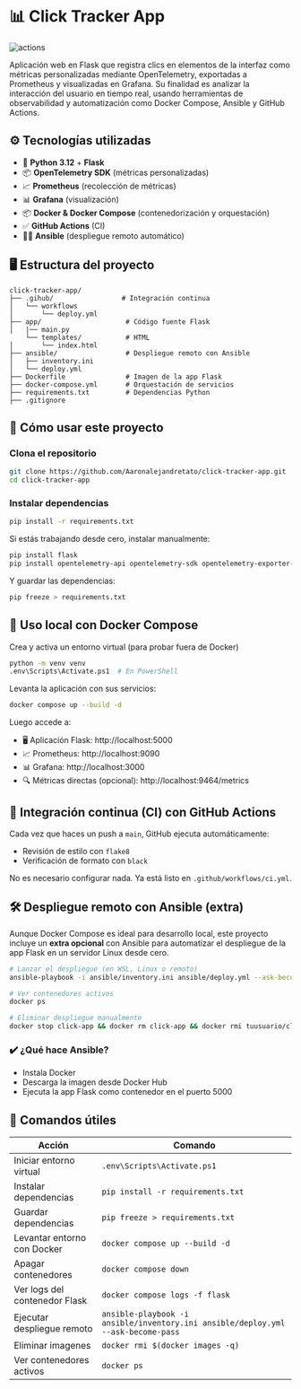 # 📊 Click Tracker App

![actions](https://github.com/Aaronalejandretato/click-tracker-app/actions/workflows/ci.yml/badge.svg)


Aplicación web en Flask que registra clics en elementos de la interfaz como métricas personalizadas mediante OpenTelemetry, exportadas a Prometheus y visualizadas en Grafana. Su finalidad es analizar la interacción del usuario en tiempo real, usando herramientas de observabilidad y automatización como Docker Compose, Ansible y GitHub Actions.



## ⚙️ Tecnologías utilizadas

- 🐍 **Python 3.12** + **Flask**
- 📦 **OpenTelemetry SDK** (métricas personalizadas)
- 📈 **Prometheus** (recolección de métricas)
- 📊 **Grafana** (visualización)
- 📦 **Docker & Docker Compose** (contenedorización y orquestación)
- ✅ **GitHub Actions** (CI)
- 👨‍💻 **Ansible** (despliegue remoto automático)


## 🖥️ Estructura del proyecto

```
click-tracker-app/
├── .gihub/                 # Integración continua
│   └── workflows
│       └── deploy.yml
├── app/                     # Código fuente Flask
│   |── main.py
    └── templates/           # HTML 
│       └── index.html
├── ansible/                 # Despliegue remoto con Ansible
│   ├── inventory.ini
│   └── deploy.yml
├── Dockerfile               # Imagen de la app Flask
├── docker-compose.yml       # Orquestación de servicios
├── requirements.txt         # Dependencias Python
├── .gitignore

```

## 🚀 Cómo usar este proyecto

### Clona el repositorio

```bash
git clone https://github.com/Aaronalejandretato/click-tracker-app.git
cd click-tracker-app
```


### Instalar dependencias

```bash
pip install -r requirements.txt
```

Si estás trabajando desde cero, instalar manualmente:

```bash
pip install flask
pip install opentelemetry-api opentelemetry-sdk opentelemetry-exporter-otlp opentelemetry-instrumentation-flask opentelemetry-util-http
```

Y guardar las dependencias:

```bash
pip freeze > requirements.txt
```


## 🐳 Uso local con Docker Compose

Crea y activa un entorno virtual (para probar fuera de Docker)

```bash
python -m venv venv
.env\Scripts\Activate.ps1  # En PowerShell
```
Levanta la aplicación con sus servicios:

```bash
docker compose up --build -d
```

Luego accede a:

- 🖥️ Aplicación Flask: http://localhost:5000
- 📈 Prometheus: http://localhost:9090
- 📊 Grafana: http://localhost:3000  
- 🔍 Métricas directas (opcional): http://localhost:9464/metrics


## 🔄 Integración continua (CI) con GitHub Actions

Cada vez que haces un push a `main`, GitHub ejecuta automáticamente:

- Revisión de estilo con `flake8`
- Verificación de formato con `black`

No es necesario configurar nada. Ya está listo en `.github/workflows/ci.yml`.

## 🛠 Despliegue remoto con Ansible (extra)

Aunque Docker Compose es ideal para desarrollo local, este proyecto incluye un **extra opcional** con Ansible para automatizar el despliegue de la app Flask en un servidor Linux desde cero.

```bash
# Lanzar el despliegue (en WSL, Linux o remoto)
ansible-playbook -i ansible/inventory.ini ansible/deploy.yml --ask-become-pass

# Ver contenedores activos
docker ps

# Eliminar despliegue manualmente
docker stop click-app && docker rm click-app && docker rmi tuusuario/click-tracker-app
```

### ✔️ ¿Qué hace Ansible?
- Instala Docker
- Descarga la imagen desde Docker Hub
- Ejecuta la app Flask como contenedor en el puerto 5000

## 📌 Comandos útiles

| Acción                              | Comando                                                                                  |
|-------------------------------------|------------------------------------------------------------------------------------------|
| Iniciar entorno virtual             | `.env\Scripts\Activate.ps1`                                                              |
| Instalar dependencias               | `pip install -r requirements.txt`                                                        |
| Guardar dependencias                | `pip freeze > requirements.txt`                                                          |
| Levantar entorno con Docker         | `docker compose up --build -d`                                                           |
| Apagar contenedores                 | `docker compose down`                                                                    |
| Ver logs del contenedor Flask       | `docker compose logs -f flask`                                                           |
| Ejecutar despliegue remoto          | `ansible-playbook -i ansible/inventory.ini ansible/deploy.yml --ask-become-pass`         |
| Eliminar imagenes                   | `docker rmi $(docker images -q)`                                                         |
| Ver contenedores activos            | `docker ps`                                                           |
